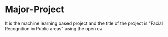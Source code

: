 # Major-Project
 It is the machine learning based project and the title of the project is "Facial Recognition in Public areas" using the open cv
